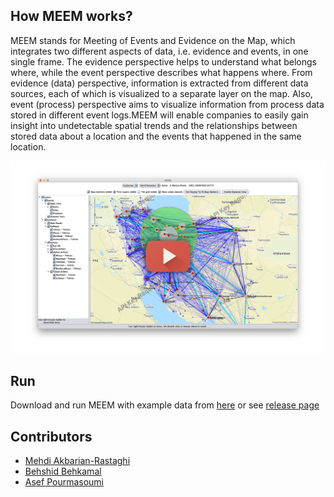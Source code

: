 ## How MEEM works?

MEEM stands for Meeting of Events and Evidence on the Map, which integrates two different aspects of data, i.e. evidence and events, in one single frame. The evidence perspective helps to understand what belongs where, while the event perspective describes what happens where. From evidence (data) perspective, information is extracted from different data sources, each of which is visualized to a separate layer on the map. Also, event (process) perspective aims to visualize information from process data stored in different event logs.MEEM will enable companies to easily gain insight into undetectable spatial trends and the relationships between stored data about a location and the events that happened in the same location. 

[![MEEM Application](app_vdemo.png)](https://www.youtube.com/embed/WFRm2I3Em-w)




## Run

Download and run MEEM with example data from [here](https://github.com/makbn/meem/releases/download/1.0-SNAPSHOT/MEEM.zip) or see [release page](https://github.com/makbn/meem/releases)

## Contributors

 * [Mehdi Akbarian-Rastaghi](https://linkedin.com/in/mehdiakbarian)
 * [Behshid Behkamal](http://behkamal.profcms.um.ac.ir/)
 * [Asef Pourmasoumi](http://asef.pourmasoumi.student.um.ac.ir/)




